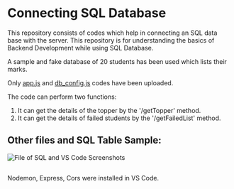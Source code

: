 # Connecting SQL Database

This repository consists of codes which help in connecting an SQL data base with the server. 
This repository is for understanding the basics of Backend Development while using SQL Database. 

A sample and fake database of 20 students has been used which lists their marks.

Only [app.js](https://github.com/ys2723/Connecting_SQL_Database/blob/main/app.js) and [db_config.js](https://github.com/ys2723/Connecting_SQL_Database/blob/main/db_config.js) codes have been uploaded. 

The code can perform two functions:
1. It can get the details of the topper by the '/getTopper' method.
2. It can get the details of failed students by the '/getFailedList' method.

##

## Other files and SQL Table Sample:

![File of SQL and VS Code Screenshots](https://cdn.discordapp.com/attachments/1210160699016224819/1210820527976087552/Desktop_-_1_1.png?ex=65ebf37d&is=65d97e7d&hm=06f98b70dcbbc8957e6ce31111cd1d6198d04ce981b290ac36c90343eefd9f45&)

##

Nodemon, Express, Cors were installed in VS Code. 

